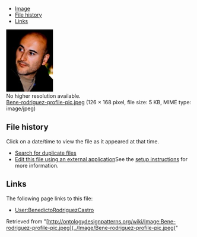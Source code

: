 * [Image](../Image/Bene-rodriguez-profile-pic.jpeg#file)
* [File history](../Image/Bene-rodriguez-profile-pic.jpeg#filehistory)
* [Links](../Image/Bene-rodriguez-profile-pic.jpeg#filelinks)

[![Image:Bene-rodriguez-profile-pic.jpeg](../images/5/58/Bene-rodriguez-profile-pic.jpeg)](../images/5/58/Bene-rodriguez-profile-pic.jpeg)  
No higher resolution available.  
[Bene-rodriguez-profile-pic.jpeg](../images/5/58/Bene-rodriguez-profile-pic.jpeg)‎ (126 × 168 pixel, file size: 5 KB, MIME type: image/jpeg)

## File history

Click on a date/time to view the file as it appeared at that time.



  
* [Search for duplicate files](http://ontologydesignpatterns.org/wiki/Special:FileDuplicateSearch/Bene-rodriguez-profile-pic.jpeg "Special:FileDuplicateSearch/Bene-rodriguez-profile-pic.jpeg")
* [Edit this file using an external application](http://ontologydesignpatterns.org/wiki/index.php?title=Image:Bene-rodriguez-profile-pic.jpeg&action=edit&externaledit=true&mode=file "Image:Bene-rodriguez-profile-pic.jpeg")See the [setup instructions](http://www.mediawiki.org/wiki/Manual:External_editors "http://www.mediawiki.org/wiki/Manual:External_editors") for more information.

## Links



The following page links to this file:


* [User:BenedictoRodriguezCastro](../User/BenedictoRodriguezCastro "User:BenedictoRodriguezCastro")


Retrieved from "[http://ontologydesignpatterns.org/wiki/Image:Bene-rodriguez-profile-pic.jpeg](../Image/Bene-rodriguez-profile-pic.jpeg)"